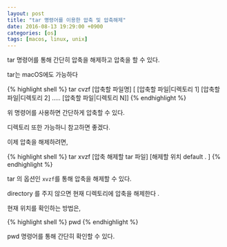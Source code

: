 ```yaml
---
layout: post
title: "tar 명령어를 이용한 압축 및 압축해제"
date: 2016-08-13 19:29:00 +0900
categories: [os]
tags: [macos, linux, unix]
---
```


tar 명령어를 통해 간단히 압축을 해제하고 압축을 할 수 있다.

tar는 macOS에도 가능하다

<!--more-->

{% highlight shell %}
tar cvzf [압축할 파일명] [ [압축할 파일|디렉토리 1] [압축할 파일|디렉토리 2] ..... [압축할 파일|디렉토리 N]]
{% endhighlight %}

위 명령어를 사용하면 간단하게 압축할 수 있다.

디렉토리 또한 가능하니 참고하면 좋겠다.

이제 압축을 해제하려면,

{% highlight shell %}
tar xvzf [압축 해제할 tar 파일] [해제할 위치 default . ]
{% endhighlight %}

tar 의 옵션인 `xvzf`를 통해 압축을 해제할 수 있다.

directory 를 주지 않으면 현재 디렉토리에 압축을 해제한다 .

현재 위치를 확인하는 방법은,

{% highlight shell %}
  pwd
{% endhighlight %}

pwd  명령어를 통해 간단히 확인할 수 있다.
